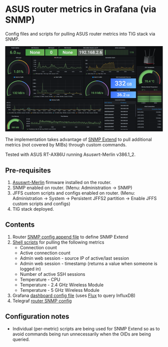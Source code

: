 # ASUS router metrics in Grafana (via SNMP)
Config files and scripts for pulling ASUS router metrics into TIG stack via SNMP.

![Grafana Dashboard](./grafana/grafana-asus.png)

The implementation takes advantage of [SNMP Extend](http://net-snmp.sourceforge.net/wiki/index.php/Tut:Extending_snmpd_using_shell_scripts) to pull additional metrics (not covered by MIBs) through custom commands.

Tested with ASUS RT-AX86U running Asuswrt-Merlin v386.1_2.
## Pre-requisites
1. [Asuswrt-Merlin](https://www.asuswrt-merlin.net/) firmware installed on the router.
2. SNMP enabled on router. (Menu: Administration -> SNMP)
3. JFFS custom scripts and configs enabled on router. (Menu: Administration -> System -> Persistent JFFS2 partition -> Enable JFFS custom scripts and configs)
4. TIG stack deployed.
## Contents
1. Router [SNMP config append file](./asus-config/snmpd.conf.add) to define SNMP Extend
2. [Shell scripts](./asus-scripts/) for pulling the following metrics
	* Connection count
	* Active connection count
	* Admin web session - source IP of active/last session
	* Admin web session - timestamp (returns a value when someone is logged in)
	* Number of active SSH sessions
	* Temperature - CPU
	* Temperature - 2.4 GHz Wireless Module
	* Temperature - 5 GHz Wireless Module
3. Grafana [dashboard config file](./grafana/router-asus.json) (uses [Flux](https://docs.influxdata.com/influxdb/v2.0/query-data/get-started/) to query InfluxDB)
4. Telegraf [router SNMP config](./telegraf/snmp_asus.conf)
## Configuration notes
* Individual (per-metric) scripts are being used for SNMP Extend so as to avoid commands being run unnecessarily when the OIDs are being queried.
